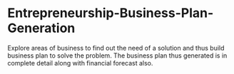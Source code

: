 # Entrepreneurship-Business-Plan-Generation
Explore areas of business to find out the need of a solution and thus build business plan to solve the problem. The business plan thus generated is in complete detail along with financial forecast also.
